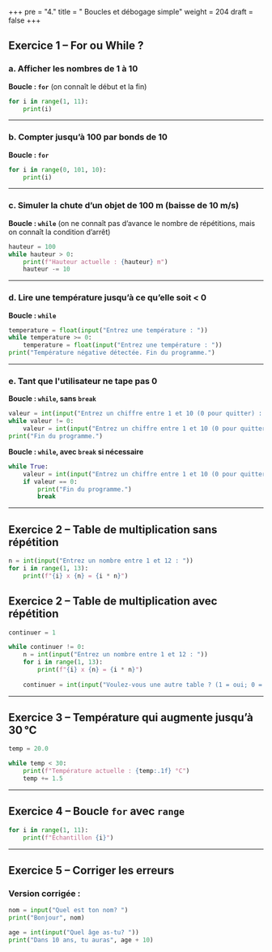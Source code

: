 +++
pre = "4."
title = " Boucles et débogage simple"
weight = 204
draft = false
+++


## Exercice 1 – **For ou While ?**

### a. Afficher les nombres de 1 à 10

**Boucle : `for`** (on connaît le début et la fin)

```python
for i in range(1, 11):
    print(i)
```

---

### b. Compter jusqu’à 100 par bonds de 10

**Boucle : `for`**

```python
for i in range(0, 101, 10):
    print(i)
```

---

### c. Simuler la chute d’un objet de 100 m (baisse de 10 m/s)

**Boucle : `while`** (on ne connaît pas d’avance le nombre de répétitions, mais on connaît la condition d’arrêt)

```python
hauteur = 100
while hauteur > 0:
    print(f"Hauteur actuelle : {hauteur} m")
    hauteur -= 10
```

---

### d. Lire une température jusqu’à ce qu’elle soit < 0

**Boucle : `while`**

```python
temperature = float(input("Entrez une température : "))
while temperature >= 0:
    temperature = float(input("Entrez une température : "))
print("Température négative détectée. Fin du programme.")
```

---

### e. Tant que l'utilisateur ne tape pas 0

**Boucle : `while`, sans `break`**

```python
valeur = int(input("Entrez un chiffre entre 1 et 10 (0 pour quitter) : "))
while valeur != 0:
    valeur = int(input("Entrez un chiffre entre 1 et 10 (0 pour quitter) : "))
print("Fin du programme.")
```

**Boucle : `while`, avec `break` si nécessaire**

```python
while True:
    valeur = int(input("Entrez un chiffre entre 1 et 10 (0 pour quitter) : "))
    if valeur == 0:
        print("Fin du programme.")
        break
```

---
## Exercice 2 – Table de multiplication sans répétition

```python
n = int(input("Entrez un nombre entre 1 et 12 : "))
for i in range(1, 13):
    print(f"{i} x {n} = {i * n}")
```

## Exercice 2 – Table de multiplication avec répétition

```python
continuer = 1

while continuer != 0:
    n = int(input("Entrez un nombre entre 1 et 12 : "))
    for i in range(1, 13):
        print(f"{i} x {n} = {i * n}")
    
    continuer = int(input("Voulez-vous une autre table ? (1 = oui; 0 = non) : "))
```

---

## Exercice 3 – Température qui augmente jusqu’à 30 °C

```python
temp = 20.0

while temp < 30:
    print(f"Température actuelle : {temp:.1f} °C")
    temp += 1.5
```

---

## Exercice 4 – Boucle `for` avec `range`

```python
for i in range(1, 11):
    print(f"Échantillon {i}")
```

---

## Exercice 5 – Corriger les erreurs

### Version corrigée :

```python
nom = input("Quel est ton nom? ")
print("Bonjour", nom)

age = int(input("Quel âge as-tu? "))
print("Dans 10 ans, tu auras", age + 10)
```
